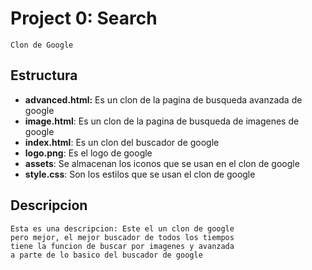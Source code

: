# Project 0: Search
    Clon de Google

## Estructura

- **advanced.html:**    Es un clon de la pagina de busqueda avanzada de google
- **image.html**:   Es un clon de la pagina de busqueda de imagenes de google
- **index.html**:   Es un clon del buscador de google
- **logo.png**: Es el logo de google
- **assets**:   Se almacenan los iconos que se usan en el clon de google
- **style.css**:    Son los estilos que se usan el clon de google

## Descripcion

    Esta es una descripcion: Este el un clon de google
    pero mejor, el mejor buscador de todos los tiempos
    tiene la funcion de buscar por imagenes y avanzada
    a parte de lo basico del buscador de google
